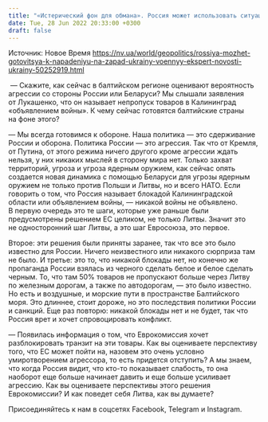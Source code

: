 ```yaml
---
title: "«Истерический фон для обмана». Россия может использовать ситуацию вокруг Литвы для удара по Западу Украины — эксперт"
date: Tue, 28 Jun 2022 20:33:00 +0300
draft: false
---
```

Источник: Новое Время https://nv.ua/world/geopolitics/rossiya-mozhet-gotovitsya-k-napadeniyu-na-zapad-ukrainy-voennyy-ekspert-novosti-ukrainy-50252919.html


 — Скажите, как сейчас в балтийском регионе оценивают вероятность агрессии со стороны России или Беларуси? Мы слышали заявления от Лукашенко, что он называет непропуск товаров в Калининград «объявлением войны». К чему сейчас готовятся балтийские страны на фоне этого?

— Мы всегда готовимся к обороне. Наша политика — это сдерживание России и оборона. Политика России — это агрессия. Так что от Кремля, от Путина, от этого режима ничего другого кроме агрессии ждать нельзя, у них никаких мыслей в сторону мира нет. Только захват территорий, угроза и угроза ядерным оружием, как сейчас опять создается новая динамика с помощью Беларуси для угрозы ядерным оружием не только против Польши и Литвы, но и всего НАТО. Если говорить о том, что Россия называет блокадой Калининградской области или объявлением войны, — никакой войны не объявлено. В первую очередь это те шаги, которые уже раньше были предусмотрены решением ЕС целиком, не только Литвы. Значит это не односторонний шаг Литвы, а это шаг Евросоюза, это первое.

Второе: эти решения были приняты заранее, так что все это было известно для России. Ничего неизвестного или никакого сюрприза там не было. И третье: это то, что никакой блокады нет, но конечно же пропаганда России взялась из черного сделать белое и белое сделать черным. То, что там 50% товаров не пропускают больше через Литву по железным дорогам, а также по автодорогам, — это было известно. Но есть и воздушные, и морские пути в пространстве Балтийского моря. Это длиннее, стоит дороже, но это последствия политики России и санкций. Еще раз повторю: никакой блокады нет и не будет, так что Россия врет и хочет спровоцировать конфликт.

— Появилась информация о том, что Еврокомиссия хочет разблокировать транзит на эти товары. Как вы оцениваете перспективу того, что ЕС может пойти на, назовем это очень условно умиротворением агрессора, то есть придется отступить? А мы знаем, что когда Россия видит, что кто-то показывает слабость, то она наоборот еще больше начинает давить и еще больше усиливает агрессию. Как вы оцениваете перспективы этого решения Еврокомиссии? И как поведет себя Литва, как вы думаете?

Присоединяйтесь к нам в соцсетях Facebook, Telegram и Instagram.
